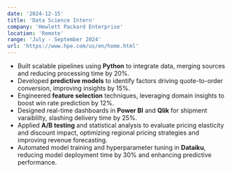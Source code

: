 ```yaml
---
date: '2024-12-15'
title: 'Data Science Intern'
company: 'Hewlett Packard Enterprise'
location: 'Remote'
range: 'July - September 2024'
url: 'https://www.hpe.com/us/en/home.html'
---
```


- Built scalable pipelines using **Python** to integrate data, merging sources and reducing processing time by 20%.
- Developed **predictive models** to identify factors driving quote-to-order conversion, improving insights by 15%.
- Engineered **feature selection** techniques, leveraging domain insights to boost win rate prediction by 12%.
- Designed real-time dashboards in **Power BI** and **Qlik** for shipment varaiblilty, slashing delivery time by 25%.
- Applied **A/B testing** and statistical analysis to evaluate pricing elasticity and discount impact, optimizing regional pricing strategies and improving revenue forecasting.
- Automated model training and hyperparameter tuning in **Dataiku**, reducing model deployment time by 30% and enhancing predictive performance.

     